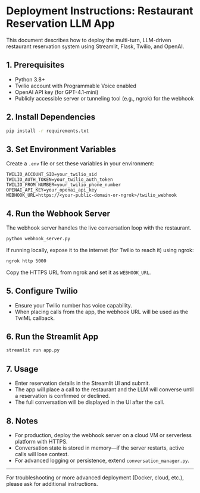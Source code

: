 # Deployment Instructions: Restaurant Reservation LLM App

This document describes how to deploy the multi-turn, LLM-driven restaurant reservation system using Streamlit, Flask, Twilio, and OpenAI.

## 1. Prerequisites
- Python 3.8+
- Twilio account with Programmable Voice enabled
- OpenAI API key (for GPT-4.1-mini)
- Publicly accessible server or tunneling tool (e.g., ngrok) for the webhook

## 2. Install Dependencies
```bash
pip install -r requirements.txt
```

## 3. Set Environment Variables
Create a `.env` file or set these variables in your environment:
```
TWILIO_ACCOUNT_SID=your_twilio_sid
TWILIO_AUTH_TOKEN=your_twilio_auth_token
TWILIO_FROM_NUMBER=your_twilio_phone_number
OPENAI_API_KEY=your_openai_api_key
WEBHOOK_URL=https://<your-public-domain-or-ngrok>/twilio_webhook
```

## 4. Run the Webhook Server
The webhook server handles the live conversation loop with the restaurant.
```bash
python webhook_server.py
```
If running locally, expose it to the internet (for Twilio to reach it) using ngrok:
```bash
ngrok http 5000
```
Copy the HTTPS URL from ngrok and set it as `WEBHOOK_URL`.

## 5. Configure Twilio
- Ensure your Twilio number has voice capability.
- When placing calls from the app, the webhook URL will be used as the TwiML callback.

## 6. Run the Streamlit App
```bash
streamlit run app.py
```

## 7. Usage
- Enter reservation details in the Streamlit UI and submit.
- The app will place a call to the restaurant and the LLM will converse until a reservation is confirmed or declined.
- The full conversation will be displayed in the UI after the call.

## 8. Notes
- For production, deploy the webhook server on a cloud VM or serverless platform with HTTPS.
- Conversation state is stored in memory—if the server restarts, active calls will lose context.
- For advanced logging or persistence, extend `conversation_manager.py`.

---
For troubleshooting or more advanced deployment (Docker, cloud, etc.), please ask for additional instructions.
